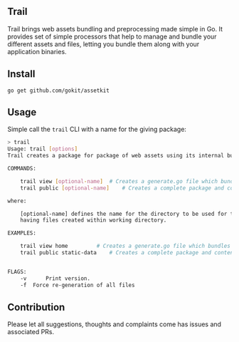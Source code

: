 Trail
---------

Trail brings web assets bundling and preprocessing made simple in Go. It provides set of simple processors that help
to manage and bundle your different assets and files, letting you bundle them along with your application binaries.


## Install

```
go get github.com/gokit/assetkit
```

## Usage

Simple call the `trail` CLI with a name for the giving package:

```bash
> trail
Usage: trail [options]
Trail creates a package for package of web assets using its internal bundlers.

COMMANDS:

	trail view [optional-name]	# Creates a generate.go file which bundles all assets in create directory.
	trail public [optional-name]	# Creates a complete package and content for asset bundling all static files

where:

	[optional-name] defines the name for the directory to be used for the assets if provided, else
	having files created within working directory.

EXAMPLES:

	trail view home			# Creates a generate.go file which bundles all assets in create directory.
	trail public static-data	# Creates a complete package and content for asset bundling all static files


FLAGS:
	-v      Print version.
	-f 	Force re-generation of all files
```


## Contribution

Please let all suggestions, thoughts and complaints come has issues and associated PRs.
